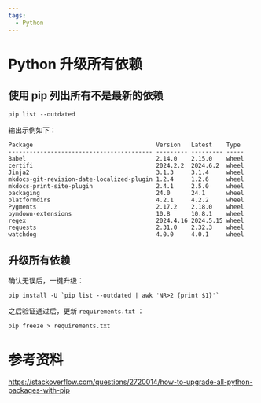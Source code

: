 ```yaml
---
tags:
  - Python
---
```


# Python 升级所有依赖

## 使用 pip 列出所有不是最新的依赖

```
pip list --outdated
```

输出示例如下：

```
Package                                   Version   Latest    Type
----------------------------------------- --------- --------- -----
Babel                                     2.14.0    2.15.0    wheel
certifi                                   2024.2.2  2024.6.2  wheel
Jinja2                                    3.1.3     3.1.4     wheel
mkdocs-git-revision-date-localized-plugin 1.2.4     1.2.6     wheel
mkdocs-print-site-plugin                  2.4.1     2.5.0     wheel
packaging                                 24.0      24.1      wheel
platformdirs                              4.2.1     4.2.2     wheel
Pygments                                  2.17.2    2.18.0    wheel
pymdown-extensions                        10.8      10.8.1    wheel
regex                                     2024.4.16 2024.5.15 wheel
requests                                  2.31.0    2.32.3    wheel
watchdog                                  4.0.0     4.0.1     wheel
```

## 升级所有依赖

确认无误后，一键升级：

```
pip install -U `pip list --outdated | awk 'NR>2 {print $1}'`
```

之后验证通过后，更新 `requirements.txt` ：

```
pip freeze > requirements.txt
```

# 参考资料

https://stackoverflow.com/questions/2720014/how-to-upgrade-all-python-packages-with-pip
